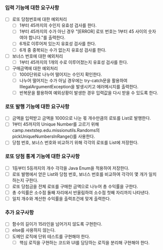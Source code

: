 ### 입력 기능에 대한 요구사항

- [ ] 로또 당첨번호에 대한 예외처리
  - [ ] 1부터 45까지의 수인지 유효성 검사를 한다.
  - [ ] 1부터 45까지의 수가 아닌 경우 "[ERROR] 로또 번호는 1부터 45 사이의 숫자여야 합니다."를 출력한다.
  - [ ] 6개로 이루어져 있는지 유효성 검사를 한다.
  - [ ] 6개 중 중복되는 수가 없는지 유효성 검사를 한다.

- [ ] 보너스 번호에 대한 예외처리
  - [ ] 1부터 45까지의 1개의 수로 이루어졌는지 유효성 검사를 한다.

- [ ] 구매금액에 대한 예외처리
  - [ ] 1000단위로 나누어 떨어지는 수인지 확인한다.
  - [ ] 나누어 떨어지는 수가 아닐 경우에는 try-catch문을 활용하여 IllegalArgumentException을 발생시키고 에러메시지를 출력한다.
  - [ ] 반복문을 활용하여 예외상황이 발생한 경우 입력값을 다시 받을 수 있도록 한다.

### 로또 발행 기능에 대한 요구사항

- [ ] 금액을 입력받고 금액을 1000으로 나눈 몫 개수만큼의 로또를 List로 발행한다.
- [ ] 1부터 45까지의 Unique Number를 고르기 위해 camp.nextstep.edu.missionutils.Randoms의 pickUniqueNumbersInRange()를 사용한다.
- [ ] 당첨 번호, 보너스 번호와 비교하기 위해 각각의 로또를 List에 저장한다.

### 로또 당첨 통계 기능에 대한 요구사항

- [ ] 1등부터 5등까지의 개수 각각을 Java Enum을 적용하여 저장한다.
- [ ] 로또 발행에서 얻은 List와 당첨 번호, 보너스 번호를 비교하여 각각이 몇 개가 일치하는지 구한다.
- [ ] 로또 당첨금을 전체 로또를 구매한 금액으로 나누어 총 수익률을 구한다. 
- [ ] 총 수익률은 소수점 둘째 자리에서 반올림하여 소수점 첫째 자리까지 나타낸다.
- [ ] 일치 개수와 계산한 수익률을 출력조건에 맞게 출력한다.

### 추가 요구사항

- [ ] 함수의 길이가 15라인을 넘어가지 않도록 구현한다.
- [ ] else를 사용하지 않는다.
- [ ] 도메인 로직에 단위 테스트를 구현해야 한다.
  - [ ] 핵심 로직을 구현하는 코드와 UI를 담당하는 로직을 분리해 구현해야 한다.
